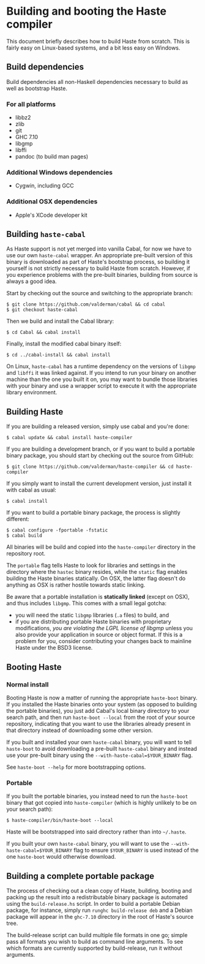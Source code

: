 Building and booting the Haste compiler
=======================================

This document briefly describes how to build Haste from scratch.
This is fairly easy on Linux-based systems, and a bit less easy on Windows.


Build dependencies
------------------

Build dependencies all non-Haskell dependencies necessary to build as well as
bootstrap Haste.

### For all platforms

  * libbz2
  * zlib
  * git
  * GHC 7.10
  * libgmp
  * libffi
  * pandoc (to build man pages)

### Additional Windows dependencies

  * Cygwin, including GCC

### Additional OSX dependencies

  * Apple's XCode developer kit


Building `haste-cabal`
----------------------

As Haste support is not yet merged into vanilla Cabal, for now we have to use
our own `haste-cabal` wrapper. An appropriate pre-built version of this binary
is downloaded as part of Haste's bootstrap process, so building it yourself
is not strictly necessary to build Haste from scratch.
However, if you experience problems with the pre-built binaries, building from
source is always a good idea.

Start by checking out the source and switching to the appropriate branch:

    $ git clone https://github.com/valderman/cabal && cd cabal
    $ git checkout haste-cabal

Then we build and install the Cabal library:

    $ cd Cabal && cabal install

Finally, install the modified cabal binary itself:

    $ cd ../cabal-install && cabal install

On Linux, `haste-cabal` has a runtime dependency on the versions of `libgmp`
and `libffi` it was linked against. If you intend to run your binary on
another machine than the one you built it on, you may want to bundle those
libraries with your binary and use a wrapper script to execute it with the
appropriate library environment.


Building Haste
--------------

If you are building a released version, simply use cabal and you're done:

    $ cabal update && cabal install haste-compiler

If you are building a development branch, or if you want to build a portable
binary package, you should start by checking out the source from GitHub:

    $ git clone https://github.com/valderman/haste-compiler && cd haste-compiler

If you simply want to install the current development version, just install
it with cabal as usual:

    $ cabal install

If you want to build a portable binary package, the process is slightly
different:

    $ cabal configure -fportable -fstatic
    $ cabal build

All binaries will be build and copied into the `haste-compiler` directory
in the repository root.

The `portable` flag tells Haste to look for libraries and settings in the
directory where the `hastec` binary resides, while the `static` flag enables
building the Haste binaries statically. On OSX, the latter flag doesn't do
anything as OSX is rather hostile towards static linking.

Be aware that a portable installation is **statically linked** (except on OSX),
and thus includes `libgmp`. This comes with a small legal gotcha:

  * you will need the static `libgmp` libraries (`.a` files) to build, and
  * if you are distributing portable Haste binaries with proprietary
    modifications, *you are violating the LGPL license of libgmp* unless you
    also provide your application in source or object format.
    If this is a problem for you, consider contributing your changes back to
    mainline Haste under the BSD3 license.


Booting Haste
-------------

### Normal install

Booting Haste is now a matter of running the appropriate `haste-boot` binary.
If you installed the Haste binaries onto your system (as opposed to building
the portable binaries), you just add Cabal's local binary directory to your
search path, and then run `haste-boot --local` from the root of your source
repository, indicating that you want to use the libraries already present
in that directory instead of downloading some other version.

If you built and installed your own `haste-cabal` binary, you will want to
tell `haste-boot` to avoid downloading a pre-built `haste-cabal` binary and
instead use your pre-built binary using the `--with-haste-cabal=$YOUR_BINARY`
flag.

See `haste-boot --help` for more bootstrapping options.

### Portable

If you built the portable binaries, you instead need to run the `haste-boot`
binary that got copied into `haste-compiler` (which is highly unlikely to be
on your search path):

    $ haste-compiler/bin/haste-boot --local

Haste will be bootstrapped into said directory rather than into `~/.haste`.

If you built your own `haste-cabal` binary, you will want to use the
`--with-haste-cabal=$YOUR_BINARY` flag to ensure `$YOUR_BINARY` is used instead
of the one `haste-boot` would otherwise download.


Building a complete portable package
------------------------------------

The process of checking out a clean copy of Haste, building, booting and
packing up the result into a redistributable binary package is automated using
the `build-release.hs` script.
In order to build a portable Debian package, for instance, simply run
`runghc build-release deb` and a Debian package will appear in the
`ghc-7.10` directory in the root of Haste's source tree.

The build-release script can build multiple file formats in one go; simple
pass all formats you wish to build as command line arguments.
To see which formats are currently supported by build-release, run it without
arguments.
